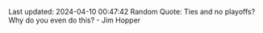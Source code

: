 Last updated: 2024-04-10 00:47:42
Random Quote: Ties and no playoffs? Why do you even do this? - Jim Hopper